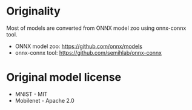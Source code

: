 # Originality
Most of models are converted from ONNX model zoo using onnx-connx tool.

 * ONNX model zoo: https://github.com/onnx/models
 * onnx-connx tool: https://github.com/semihlab/onnx-connx

# Original model license
 * MNIST - MIT
 * Mobilenet - Apache 2.0
